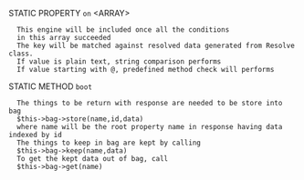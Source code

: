 STATIC PROPERTY `on` &lt;ARRAY&gt;

      This engine will be included once all the conditions
      in this array succeeded
      The key will be matched against resolved data generated from Resolve class.
      If value is plain text, string comparison performs
      If value starting with @, predefined method check will performs

STATIC METHOD `boot`

      The things to be return with response are needed to be store into bag
      $this->bag->store(name,id,data)
      where name will be the root property name in response having data indexed by id
      The things to keep in bag are kept by calling
      $this->bag->keep(name,data)
      To get the kept data out of bag, call
      $this->bag->get(name)
     
